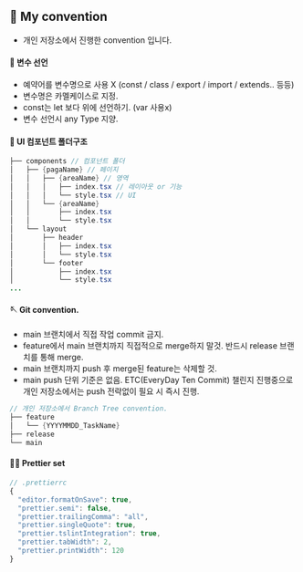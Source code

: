 ## 🤺 My convention

- 개인 저장소에서 진행한 convention 입니다.

#### 🥋 변수 선언
- 예약어를 변수명으로 사용 X (const / class / export / import / extends.. 등등)
- 변수명은 카멜케이스로 지정.
- const는 let 보다 위에 선언하기. (var 사용x)
- 변수 선언시 any Type 지양.

#### 📝 UI 컴포넌트 폴더구조
```java
├── components // 컴포넌트 폴더
│   ├── {pagaName} // 페이지
│   │   ├── {areaName} // 영역
│   │   │   ├── index.tsx // 레이아웃 or 기능
│   │   │   └── style.tsx // UI
│   │   └── {areaName}
│   │       ├── index.tsx 
│   │       └── style.tsx 
│   └── layout
│       ├── header
│       │   ├── index.tsx
│       │   └── style.tsx
│       └── footer
│           ├── index.tsx 
│           └── style.tsx 
...
```

#### 🪡 Git convention.
- main 브랜치에서 직접 작업 commit 금지.
- feature에서 main 브랜치까지 직접적으로 merge하지 말것. 반드시 release 브랜치를 통해 merge.
- main 브랜치까지 push 후 merge된 feature는 삭제할 것.
- main push 단위 기준은 없음. ETC(EveryDay Ten Commit) 챌린지 진행중으로 개인 저장소에서는 push 전략없이 필요 시 즉시 진행.
```java
// 개인 저장소에서 Branch Tree convention.
├── feature
│   └── {YYYYMMDD_TaskName}
├── release
└── main
```

#### 🤹‍♂️ Prettier set

```js
// .prettierrc
{
  "editor.formatOnSave": true,
  "prettier.semi": false,
  "prettier.trailingComma": "all",
  "prettier.singleQuote": true,
  "prettier.tslintIntegration": true,
  "prettier.tabWidth": 2,
  "prettier.printWidth": 120
}
```
